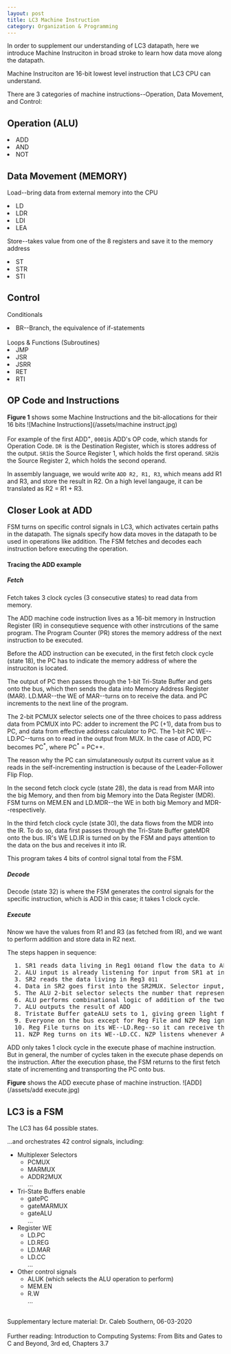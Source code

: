 ```yaml
---
layout: post
title: LC3 Machine Instruction
category: Organization & Programming
---
```


In order to supplement our understanding of LC3 datapath, here we introduce Machine Instruciton in broad stroke to learn how data move along the datapath.

Machine Instruciton are 16-bit lowest level instruction that LC3 CPU can understand.

There are 3 categories of machine instructions--Operation, Data Movement, and Control:

## Operation (ALU)

<li>ADD</li>
<li>AND</li>
<li>NOT</li>

## Data Movement (MEMORY)

Load--bring data from external memory into the CPU

<li>LD</li>
<li>LDR</li>
<li>LDI</li>
<li>LEA</li>

Store--takes value from one of the 8 registers and save it to the memory address

<li>ST</li>
<li>STR</li>
<li>STI</li>

## Control

Conditionals

<li>BR--Branch, the equivalence of if-statements</li>
<br>
Loops & Functions (Subroutines)

<li>JMP</li>
<li>JSR</li>
<li>JSRR</li>
<li>RET</li>
<li>RTI</li>

## OP Code and Instructions

<b>Figure 1</b> shows some Machine Instructions and the bit-allocations for their 16 bits
![Machine Instructions](/assets/machine instruct.jpg)

For example of the first ADD<sup>+</sup>, <code>0001</code>is ADD's OP code, which stands for Operation Code. <code>DR </code>is the Destination Register, which is stores address of the output. <code>SR1</code>is the Source Register 1, which holds the first operand. <code>SR2</code>is the Source Register 2, which holds the second operand.

In assembly language, we would write <code>ADD R2, R1, R3</code>, which means add R1 and R3, and store the result in R2. On a high level langauge, it can be translated as R2 = R1 + R3.

## Closer Look at ADD

FSM turns on specific control signals in LC3, which activates certain paths in the datapath. The signals specify how data moves in the datapath to be used in operations like addition. The FSM fetches and decodes each instruction before executing the operation.

<h4>Tracing the ADD example</h4>

<h5>Fetch</h5>

Fetch takes 3 clock cycles (3 consecutive states) to read data from memory.

The ADD machine code instruction lives as a 16-bit memory in Instruction Register (IR) in consequtieve sequence with other instrcutions of the same program. The Program Counter (PR) stores the memory address of the next instruction to be executed.

Before the ADD instruction can be executed, in the first fetch clock cycle (state 18), the PC has to indicate the memory address of where the instruciton is located.

The output of PC then passes through the 1-bit Tri-State Buffer and gets onto the bus, which then sends the data into Memory Address Register (MAR). LD.MAR--the WE of MAR--turns on to receive the data. and PC increments to the next line of the program.

The 2-bit PCMUX selector selects one of the three choices to pass address data from PCMUX into PC: adder to increment the PC (+1), data from bus to PC, and data from effective address calculator to PC. The 1-bit PC WE--LD.PC--turns on to read in the output from MUX. In the case of ADD, PC becomes PC<sup>\*</sup>, where PC<sup>\*</sup> = PC++.

The reason why the PC can simulataneously output its current value as it reads in the self-incrementing instruction is because of the Leader-Follower Flip Flop.

In the second fetch clock cycle (state 28), the data is read from MAR into the big Memory, and then from big Memory into the Data Register (MDR). FSM turns on MEM.EN and LD.MDR--the WE in both big Memory and MDR--respectively.

In the third fetch clock cycle (state 30), the data flows from the MDR into the IR. To do so, data first passes through the Tri-State Buffer gateMDR onto the bus. IR's WE LD.IR is turned on by the FSM and pays attention to the data on the bus and receives it into IR.

This program takes 4 bits of control signal total from the FSM.

<h5>Decode</h5>
Decode (state 32) is where the FSM generates the control signals for the specific instruction, which is ADD in this case; it takes 1 clock cycle.

<h5>Execute</h5>
Nnow we have the values from R1 and R3 (as fetched from IR), and we want to perform addition and store data in R2 next.

The steps happen in sequence:

<pre>
  1. SR1 reads data living in Reg1 <code>001</code>and flow the data to ALU
  2. ALU input is already listening for input from SR1 at input A
  3. SR2 reads the data living in Reg3 <code>011</code>
  4. Data in SR2 goes first into the SR2MUX. Selector input, set to 0, will select the data from SR2
  5. The ALU 2-bit selector selects the number that represents ADD (in the case of LC3, ADD = <code>00</code>)
  6. ALU performs combinational logic of addition of the two numbers
  7. ALU outputs the result of ADD
  8. Tristate Buffer gateALU sets to 1, giving green light for ALU to send data to the bus
  9. Everyone on the bus except for Reg File and NZP Reg ignore the number
  10. Reg File turns on its WE--LD.Reg--so it can receive the data output from ALU as its input
  11. NZP Reg turns on its WE--LD.CC. NZP listens whenever ALU does math so it knows properties of the output
</pre>

ADD only takes 1 clock cycle in the execute phase of machine instruction. But in general, the number of cycles taken in the execute phase depends on the instruction. After the execution phase, the FSM returns to the first fetch state of incrementing and transporting the PC onto bus.

<b>Figure</b> shows the ADD execute phase of machine instruction.
![ADD](/assets/add execute.jpg)

## LC3 is a FSM

The LC3 has 64 possible states.

...and orchestrates 42 control signals, including:

<ul>
    <li>Multiplexer Selectors
      <ul>
        <li>PCMUX</li>
        <li>MARMUX</li>
        <li>ADDR2MUX</li>
        ...
      </ul>
    </li>
    <li>Tri-State Buffers enable
      <ul>
        <li>gatePC</li>
        <li>gateMARMUX</li>
        <li>gateALU</li>
        ...
      </ul>
    </li>
    <li>Register WE
      <ul>
        <li>LD.PC</li>
        <li>LD.REG</li>
        <li>LD.MAR</li>
        <li>LD.CC</li>
        ...
      </ul>
    </li>
    <li>Other control signals
      <ul>
        <li>ALUK (which selects the ALU operation to perform)</li>
        <li>MEM.EN</li>
        <li>R.W</li>
        ...
      </ul>
    </li>

</ul>

<footer>
<br>
Supplementary lecture material: Dr. Caleb Southern, 06-03-2020
<br><br>
Further reading: Introduction to Computing Systems: From Bits and Gates to C and Beyond, 3rd ed, Chapters 3.7
</footer>

